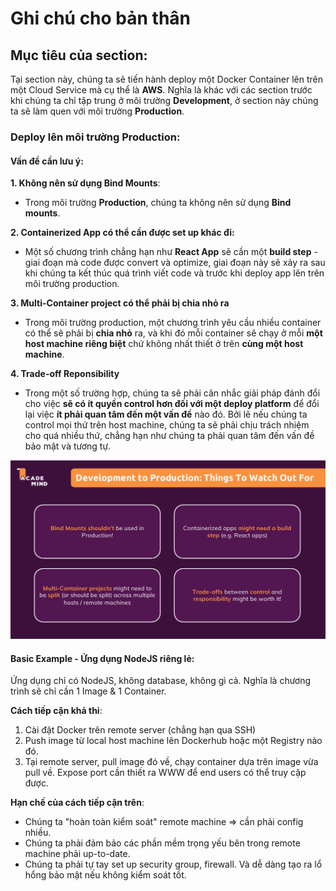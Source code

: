 # Ghi chú cho bản thân

## Mục tiêu của section:

Tại section này, chúng ta sẽ tiến hành deploy một Docker Container lên trên một Cloud Service mà cụ thể là **AWS**. Nghĩa là khác với các section trước khi chúng ta chỉ tập trung ở môi trường **Development**, ở section này chúng ta sẽ làm quen với môi trường **Production**.

### Deploy lên môi trường Production:

#### Vấn đề cần lưu ý:

**1. Không nên sử dụng Bind Mounts**:

- Trong môi trường **Production**, chúng ta không nên sử dụng **Bind mounts**.

**2. Containerized App có thể cần được set up khác đi:**

- Một số chương trình chẳng hạn như **React App** sẽ cần một **build step** - giai đoạn mà code được convert và optimize, giai đoạn này sẽ xảy ra sau khi chúng ta kết thúc quá trình viết code và trước khi deploy app lên trên môi trường production.

**3. Multi-Container project có thể phải bị chia nhỏ ra**

- Trong môi trường production, một chương trình yêu cầu nhiều container có thể sẽ phải bị **chia nhỏ** ra, và khi đó mỗi container sẽ chạy ở mỗi **một host machine riêng biệt** chứ không nhất thiết ở trên **cùng một host machine**.

**4. Trade-off Reponsibility**

- Trong một số trường hợp, chúng ta sẽ phải cân nhắc giải pháp đánh đổi cho việc **sẽ có ít quyền control hơn đối với một deploy platform** để đổi lại việc **ít phải quan tâm đến một vấn đề** nào đó. Bởi lẽ nếu chúng ta control mọi thứ trên host machine, chúng ta sẽ phải chịu trách nhiệm cho quá nhiều thứ, chẳng hạn như chúng ta phải quan tâm đến vấn đề bảo mật và tương tự.

![Things to watch out for](../images/09_01.png)

#### Basic Example - Ứng dụng NodeJS riêng lẻ:

Ứng dụng chỉ có NodeJS, không database, không gì cả. Nghĩa là chương trình sẽ chỉ cần 1 Image & 1 Container.

**Cách tiếp cận khả thi**:

1. Cài đặt Docker trên remote server (chẳng hạn qua SSH)
2. Push image từ local host machine lên Dockerhub hoặc một Registry nào đó.
3. Tại remote server, pull image đó về, chạy container dựa trên image vừa pull về. Expose port cần thiết ra WWW để end users có thể truy cập được.

**Hạn chế của cách tiếp cận trên**:

- Chúng ta "hoàn toàn kiểm soát" remote machine => cần phải config nhiều.
- Chúng ta phải đảm bảo các phần mềm trọng yếu bên trong remote machine phải up-to-date.
- Chúng ta phải tự tay set up security group, firewall. Và dễ dàng tạo ra lổ hổng bảo mật nếu không kiểm soát tốt.
